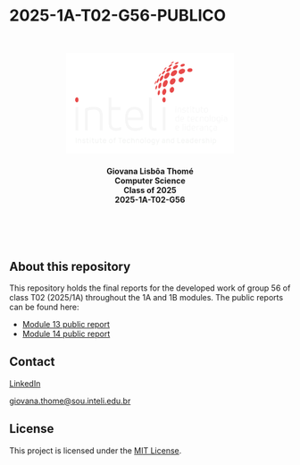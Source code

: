 # 2025-1A-T02-G56-PUBLICO

<br>

<p align="center">
  <img src="img/inteli-logo.png" alt="Protótipo de baixa fidelidade - tela inicial" width="300">
</p>
<h4 align="center">Giovana Lisbôa Thomé <br> Computer Science <br> Class of 2025 <br> 2025-1A-T02-G56</h4>

<br><br><br>

## About this repository

This repository holds the final reports for the developed work of group 56 of class T02 (2025/1A) throughout the 1A and 1B modules. The public reports can be found here:

- [Module 13 public report](public-report-module-13/public-report-m1.md)
- [Module 14 public report](public-report-module-14/public-report-m1.md)

## Contact

[LinkedIn](https://www.linkedin.com/in/giovana-lisboa-thome/)

giovana.thome@sou.inteli.edu.br

## License

This project is licensed under the [MIT License](LICENSE).
